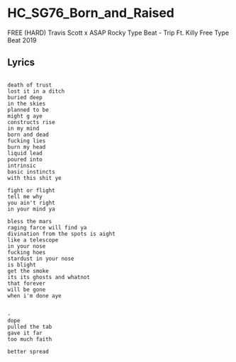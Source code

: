 # HC_SG76_Born_and_Raised

FREE (HARD) Travis Scott x ASAP Rocky Type Beat - Trip  Ft. Killy  Free Type Beat 2019

## Lyrics

```

death of trust
lost it in a ditch
buried deep
in the skies
planned to be 
might g aye
constructs rise
in my mind 
born and dead
fucking lies
burn my head
liquid lead
poured into
intrinsic
basic instincts
with this shit ye

fight or flight
tell me why
you ain't right
in your mind ya

bless the mars
raging farce will find ya
divination from the spots is aight
like a telescope
in your nose
fucking hoes
stardust in your nose
is blight
get the smoke
its its ghosts and whatnot
that forever
will be gone
when i'm done aye


-
dope
pulled the tab
gave it far 
too much faith

better spread

```
